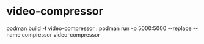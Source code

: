 # video-compressor

podman build -t video-compressor .
podman run -p 5000:5000 --replace --name compressor video-compressor
